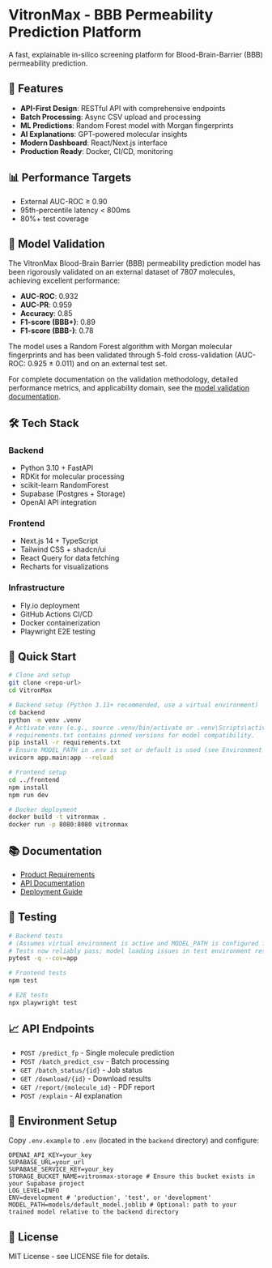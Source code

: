 # VitronMax - BBB Permeability Prediction Platform

A fast, explainable in-silico screening platform for Blood-Brain-Barrier (BBB) permeability prediction.

## 🚀 Features

- **API-First Design**: RESTful API with comprehensive endpoints
- **Batch Processing**: Async CSV upload and processing
- **ML Predictions**: Random Forest model with Morgan fingerprints
- **AI Explanations**: GPT-powered molecular insights
- **Modern Dashboard**: React/Next.js interface
- **Production Ready**: Docker, CI/CD, monitoring

## 📊 Performance Targets

- External AUC-ROC ≥ 0.90
- 95th-percentile latency < 800ms
- 80%+ test coverage

## 🧬 Model Validation

The VitronMax Blood-Brain Barrier (BBB) permeability prediction model has been rigorously validated on an external dataset of 7807 molecules, achieving excellent performance:

- **AUC-ROC**: 0.932
- **AUC-PR**: 0.959
- **Accuracy**: 0.85
- **F1-score (BBB+)**: 0.89
- **F1-score (BBB-)**: 0.78

The model uses a Random Forest algorithm with Morgan molecular fingerprints and has been validated through 5-fold cross-validation (AUC-ROC: 0.925 ± 0.011) and on an external test set.

For complete documentation on the validation methodology, detailed performance metrics, and applicability domain, see the [model validation documentation](docs/model_validation.md).

## 🛠 Tech Stack

### Backend
- Python 3.10 + FastAPI
- RDKit for molecular processing
- scikit-learn RandomForest
- Supabase (Postgres + Storage)
- OpenAI API integration

### Frontend
- Next.js 14 + TypeScript
- Tailwind CSS + shadcn/ui
- React Query for data fetching
- Recharts for visualizations

### Infrastructure
- Fly.io deployment
- GitHub Actions CI/CD
- Docker containerization
- Playwright E2E testing

## 🚀 Quick Start

```bash
# Clone and setup
git clone <repo-url>
cd VitronMax

# Backend setup (Python 3.11+ recommended, use a virtual environment)
cd backend
python -m venv .venv
# Activate venv (e.g., source .venv/bin/activate or .venv\Scripts\activate)
# requirements.txt contains pinned versions for model compatibility.
pip install -r requirements.txt
# Ensure MODEL_PATH in .env is set or default is used (see Environment Setup)
uvicorn app.main:app --reload

# Frontend setup
cd ../frontend
npm install
npm run dev

# Docker deployment
docker build -t vitronmax .
docker run -p 8080:8080 vitronmax
```

## 📚 Documentation

- [Product Requirements](docs/PRD.md)
- [API Documentation](docs/API-documentation.md)
- [Deployment Guide](docs/DEPLOY.md)

## 🧪 Testing

```bash
# Backend tests
# (Assumes virtual environment is active and MODEL_PATH is configured for tests via conftest.py or .env)
# Tests now reliably pass; model loading issues in test environment resolved.
pytest -q --cov=app

# Frontend tests
npm test

# E2E tests
npx playwright test
```

## 📈 API Endpoints

- `POST /predict_fp` - Single molecule prediction
- `POST /batch_predict_csv` - Batch processing
- `GET /batch_status/{id}` - Job status
- `GET /download/{id}` - Download results
- `GET /report/{molecule_id}` - PDF report
- `POST /explain` - AI explanation

## 🔧 Environment Setup

Copy `.env.example` to `.env` (located in the `backend` directory) and configure:

```env
OPENAI_API_KEY=your_key
SUPABASE_URL=your_url
SUPABASE_SERVICE_KEY=your_key
STORAGE_BUCKET_NAME=vitronmax-storage # Ensure this bucket exists in your Supabase project
LOG_LEVEL=INFO
ENV=development # 'production', 'test', or 'development'
MODEL_PATH=models/default_model.joblib # Optional: path to your trained model relative to the backend directory
```

## 📄 License

MIT License - see LICENSE file for details.
